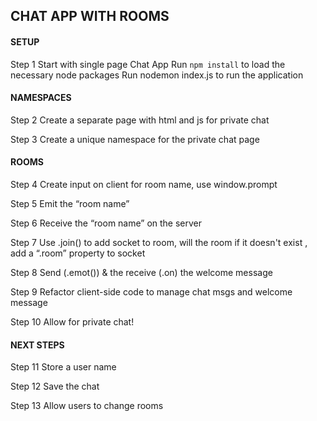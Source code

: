CHAT APP WITH ROOMS
-------------------

#### SETUP
Step 1  Start with single page Chat App
        Run `npm install` to load the necessary node packages
        Run nodemon index.js to run the application

#### NAMESPACES
Step 2  Create a separate page with html and js for private chat

Step 3  Create a unique namespace for the private chat page 

#### ROOMS
Step 4  Create input on client for room name, use window.prompt

Step 5  Emit the “room name”

Step 6  Receive the “room name” on the server

Step 7  Use .join() to add socket to room, will the room if it doesn't exist , add a “.room” property to socket

Step 8  Send (.emot()) & the receive (.on) the welcome message

Step 9  Refactor client-side code to manage chat msgs and welcome message

Step 10 Allow for private chat!

#### NEXT STEPS
Step 11 Store a user name

Step 12 Save the chat

Step 13 Allow users to change rooms
